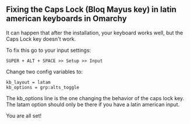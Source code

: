 ## Fixing the Caps Lock (Bloq Mayus key) in latin american keyboards in Omarchy

It can happen that after the installation, your keyboard works well, but the Caps Lock key doesn't work.

To fix this go to your input settings:

`SUPER + ALT + SPACE >> Setup >> Input`

Change two config variables to:

```
kb_layout = latam
kb_options = grp:alts_toggle
```

The kb_options line is the one changing the behavior of the caps lock key. The latam option should only be there if you have a latin american input.

You are all set!
